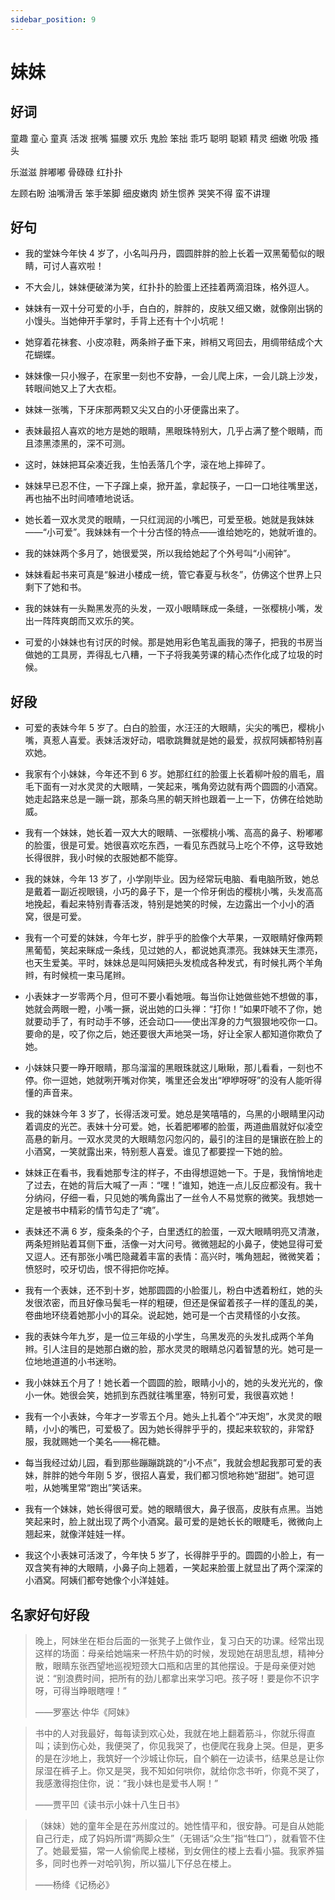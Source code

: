 ```yaml
---
sidebar_position: 9
---
```


# 妹妹

## 好词

童趣 童心 童真 活泼 抿嘴 猫腰 欢乐 鬼脸 笨拙 乖巧 聪明 聪颖 精灵 细嫩 吮吸 搔头

乐滋滋 胖嘟嘟 骨碌碌 红扑扑

左顾右盼 油嘴滑舌 笨手笨脚 细皮嫩肉 娇生惯养 哭笑不得 蛮不讲理

## 好句

- 我的堂妹今年快 4 岁了，小名叫丹丹，圆圆胖胖的脸上长着一双黑葡萄似的眼睛，可讨人喜欢啦！

- 不大会儿，妹妹便破涕为笑，红扑扑的脸蛋上还挂着两滴泪珠，格外逗人。

- 妹妹有一双十分可爱的小手，白白的，胖胖的，皮肤又细又嫩，就像刚出锅的小馒头。当她伸开手掌时，手背上还有十个小坑呢！

- 她穿着花袜套、小皮凉鞋，两条辫子垂下来，辫梢又弯回去，用绸带结成个大花蝴蝶。

- 妹妹像一只小猴子，在家里一刻也不安静，一会儿爬上床，一会儿跳上沙发，转眼间她又上了大衣柜。

- 妹妹一张嘴，下牙床那两颗又尖又白的小牙便露出来了。

- 表妹最招人喜欢的地方是她的眼睛，黑眼珠特别大，几乎占满了整个眼睛，而且漆黑漆黑的，深不可测。

- 这时，妹妹把耳朵凑近我，生怕丢落几个字，滚在地上摔碎了。

- 妹妹早已忍不住，一下子蹿上桌，掀开盖，拿起筷子，一口一口地往嘴里送，再也抽不出时间喳喳地说话。

- 她长着一双水灵灵的眼睛，一只红润润的小嘴巴，可爱至极。她就是我妹妹——“小可爱”。我妹妹有一个十分古怪的特点——谁给她吃的，她就听谁的。

- 我的妹妹两个多月了，她很爱哭，所以我给她起了个外号叫“小闹钟”。

- 妹妹看起书来可真是“躲进小楼成一统，管它春夏与秋冬”，仿佛这个世界上只剩下了她和书。

- 我的妹妹有一头黝黑发亮的头发，一双小眼睛眯成一条缝，一张樱桃小嘴，发出一阵阵爽朗而又欢乐的笑。

- 可爱的小妹妹也有讨厌的时候。那是她用彩色笔乱画我的簿子，把我的书房当做她的工具房，弄得乱七八糟，一下子将我美劳课的精心杰作化成了垃圾的时候。

## 好段

- 可爱的表妹今年 5 岁了。白白的脸蛋，水汪汪的大眼睛，尖尖的嘴巴，樱桃小嘴，真惹人喜爱。表妹活泼好动，唱歌跳舞就是她的最爱，叔叔阿姨都特别喜欢她。

- 我家有个小妹妹，今年还不到 6 岁。她那红红的脸蛋上长着柳叶般的眉毛，眉毛下面有一对水灵灵的大眼睛，一笑起来，嘴角旁边就有两个圆圆的小酒窝。她走起路来总是一蹦一跳，那条乌黑的朝天辫也跟着一上一下，仿佛在给她助威。

- 我有一个妹妹，她长着一双大大的眼睛、一张樱桃小嘴、高高的鼻子、粉嘟嘟的脸蛋，很是可爱。她很喜欢吃东西，一看见东西就马上吃个不停，这导致她长得很胖，我小时候的衣服她都不能穿。

- 我的妹妹，今年 13 岁了，小学刚毕业。因为经常玩电脑、看电脑所致，她总是戴着一副近视眼镜，小巧的鼻子下，是一个伶牙俐齿的樱桃小嘴，头发高高地挽起，看起来特别青春活泼，特别是她笑的时候，左边露出一个小小的酒窝，很是可爱。

- 我有一个可爱的妹妹，今年七岁，胖乎乎的脸像个大苹果，一双眼睛好像两颗黑葡萄，笑起来眯成一条线，见过她的人，都说她真漂亮。我妹妹天生漂亮，也天生爱美。平时，妹妹总是叫阿姨把头发梳成各种发式，有时候扎两个羊角辫，有时候梳一束马尾辫。

- 小表妹才一岁零两个月，但可不要小看她哦。每当你让她做些她不想做的事，她就会两眼一瞪，小嘴一撅，说出她的口头禅：“打你！”如果吓唬不了你，她就要动手了，有时动手不够，还会动口——使出浑身的力气狠狠地咬你一口。要命的是，咬了你之后，她还要很大声地哭一场，好让全家人都知道你欺负了她。
- 小妹妹只要一睁开眼睛，那乌溜溜的黑眼珠就这儿瞅瞅，那儿看看，一刻也不停。你一逗她，她就咧开嘴对你笑，嘴里还会发出“咿咿呀呀”的没有人能听得懂的声音来。

- 我的妹妹今年 3 岁了，长得活泼可爱。她总是笑嘻嘻的，乌黑的小眼睛里闪动着调皮的光芒。表妹十分可爱。她，长着肥嘟嘟的脸蛋，两道曲眉就好似凌空高悬的新月。一双水灵灵的大眼睛忽闪忽闪的，最引的注目的是镶嵌在脸上的小酒窝，一笑就露出来，特别惹人喜爱。谁见了都要捏一下她的脸。

- 妹妹正在看书，我看她那专注的样子，不由得想逗她一下。于是，我悄悄地走了过去，在她的背后大喊了一声：“嘿！”谁知，她连一点儿反应都没有。我十分纳闷，仔细一看，只见她的嘴角露出了一丝令人不易觉察的微笑。我想她一定是被书中精彩的情节勾走了“魂”。

- 表妹还不满 6 岁，瘦条条的个子，白里透红的脸蛋，一双大眼睛明亮又清澈，两条短辫贴着耳侧下垂，活像一对大问号。微微翘起的小鼻子，使她显得可爱又逗人。还有那张小嘴巴隐藏着丰富的表情：高兴时，嘴角翘起，微微笑着；愤怒时，咬牙切齿，恨不得把你吃掉。
- 我有一个表妹，还不到十岁，她那圆圆的小脸蛋儿，粉白中透着粉红，她的头发很浓密，而且好像马鬓毛一样的粗硬，但还是保留着孩子一样的蓬乱的美，卷曲地环绕着她那小小的耳朵。说起她，她可是一个古灵精怪的小女孩。

- 我的表妹今年九岁，是一位三年级的小学生，乌黑发亮的头发扎成两个羊角辫。引人注目的是她那白嫩的脸，那水灵灵的眼睛总闪着智慧的光。她可是一位地地道道的小书迷哟。

- 我小妹妹五个月了！她长着一个圆圆的脸，眼睛小小的，她的头发光光的，像小一休。她很会笑，她抓到东西就往嘴里塞，特别可爱，我很喜欢她！

- 我有一个小表妹，今年才一岁零五个月。她头上扎着个“冲天炮”，水灵灵的眼睛，小小的嘴巴，可爱极了。因为她长得胖乎乎的，摸起来软软的，非常舒服，我就赐她一个美名——棉花糖。

- 每当我经过幼儿园，看到那些蹦蹦跳跳的“小不点”，我就会想起我那可爱的表妹，胖胖的她今年刚 5 岁，很招人喜爱，我们都习惯地称她“甜甜”。她可逗啦，从她嘴里常“跑出”笑话来。

- 我有一个妹妹，她长得很可爱。她的眼睛很大，鼻子很高，皮肤有点黑。当她笑起来时，脸上就出现了两个小酒窝。最可爱的是她长长的眼睫毛，微微向上翘起来，就像洋娃娃一样。

- 我这个小表妹可活泼了，今年快 5 岁了，长得胖乎乎的。圆圆的小脸上，有一双含笑有神的大眼睛，小鼻子向上翘着，一笑起来脸蛋上就显出了两个深深的小酒窝。阿姨们都夸她像个小洋娃娃。

## 名家好句好段

> 晚上，阿妹坐在柜台后面的一张凳子上做作业，复习白天的功课。经常出现这样的场面：母亲给她端来一杯热牛奶的时候，发现她在胡思乱想，精神分散，眼睛东张西望地巡视短颈大口瓶和店里的其他摆设。于是母亲便对她说：“别浪费时间，把所有的劲儿都拿出来学习吧。孩子呀！要是你不识字呀，可得当睁眼瞎哩！”
>
> ——罗塞达·仲华《阿妹》

> 书中的人对我最好，每每读到欢心处，我就在地上翻着筋斗，你就乐得直叫；读到伤心处，我便哭了，你见我哭了，也便爬在我身上哭。但是，更多的是在沙地上，我筑好一个沙城让你玩，自个躺在一边读书，结果总是让你尿湿在裤子上。你又是哭，我不知如何哄你，就给你念书听，你竟不哭了，我感激得抱住你，说：“我小妹也是爱书人啊！”
>
> ——贾平凹《读书示小妹十八生日书》

> （妹妹）她的童年全是在苏州度过的。她性情平和，很安静。可是自从她能自己行走，成了妈妈所谓“两脚众生”（无锡话“众生”指“牲口”），就看管不住了。她最爱猫，常一人偷偷爬上楼梯，到女佣住的楼上去看小猫。我家养猫多，同时也养一对哈叭狗，所以猫儿下仔总在楼上。
>
> ——杨绛《记杨必》
